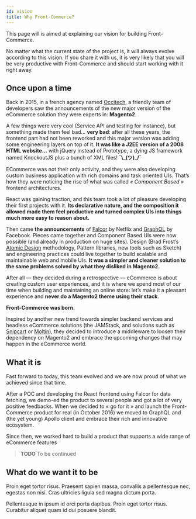 ```yaml
---
id: vision
title: Why Front-Commerce?
---
```


This page will is aimed at explaining our vision for building Front-Commerce.

No matter what the current state of the project is, it will always evolve
according to this vision. If you share it with us, it is very likely that you
will be very productive with Front-Commerce and should start working with it
right away.

## Once upon a time

Back in 2015, in a french agency named [Occitech](https://www.occitech.fr), a
friendly team of developers saw the announcements of the new major version
of the eCommerce solution they were experts in: **Magento2**.

A few things were very cool (Service API and testing for instance), but something
made them feel bad… **very bad**: after all these years, the frontend part had
not been reworked and this major version was adding some engineering layers on top
of it. **It was like a J2EE version of a 2008 HTML website…** with jQuery instead of
Prototype, a dying JS framework named KnockoutJS plus a bunch of XML files!
**¯\\\_(ツ)\_/¯**

ECommerce was not their only activity, and they were also developing custom
business application with rich domains and task oriented UIs. That’s how they
were noticing the rise of what was called _« Component Based »_ frontend
architectures.

React was gaining traction, and this team took a lot of pleasure developing
their first projects with it. **Its declarative nature, and the composition it
allowed made them feel productive and turned complex UIs into things much more
easy to reason about.**

Then came **the announcements** of
[Falcor](https://www.youtube.com/watch?v=WiO1f6h15c8) by Netflix and
[GraphQL](http://graphql.org/blog/graphql-a-query-language/) by Facebook.
Pieces came together and Component Based UIs were now possible (and already
in production on huge sites). Design (Brad Frost’s
[Atomic Design](http://bradfrost.com/blog/post/atomic-web-design/) methodology,
Pattern libraries, new tools such as Sketch) and engineering practices could
live together to build scalable and maintainable web and mobile UIs.
**It was a simpler and cleaner solution to the same problems solved
by what they disliked in Magento2.**

After all — they decided during a retrospective — eCommerce is about creating
custom user experiences, and it is where we spend most of our time
when building and maintaining an online store: let’s make it a pleasant experience
and **never do a Magento2 theme using their stack**.

**Front-Commerce was born.**

Inspired by another new trend towards simpler backend services and headless
eCommerce solutions (the JAMStack, and solutions such as
[Snipcart](https://snipcart.com/) or [Moltin](https://moltin.com/)),
they decided to introduce a middleware to loosen their dependency on Magento2
and embrace the upcoming changes that may happen in the eCommerce world.

## What it is

Fast forward to today, this team evolved and we are now proud of what we
achieved since that time.

After a POC and developing the React frontend using Falcor for data fetching,
we demo-ed the product to several people and got a lot of very positive feedbacks.
When we decided to « go for it » and launch the Front-Commerce product for real
(in October 2016) we moved to GraphQL and (the yet young) Apollo client and embrace
their rich and innovative ecosystem.

Since then, we worked hard to build a product that supports a wide range of
eCommerce features

> **TODO** To be continued

## What do we want it to be

Proin eget tortor risus. Praesent sapien massa, convallis a pellentesque nec, egestas non nisi. Cras ultricies ligula sed magna dictum porta.

Pellentesque in ipsum id orci porta dapibus. Proin eget tortor risus. Curabitur aliquet quam id dui posuere blandit.
